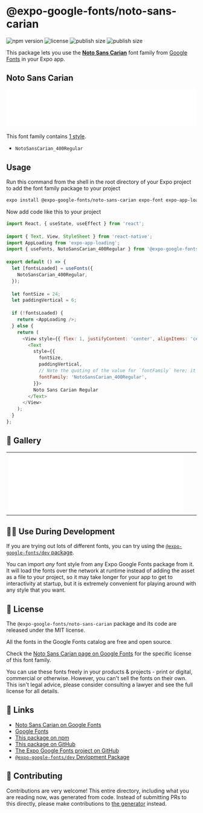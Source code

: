 # @expo-google-fonts/noto-sans-carian

![npm version](https://flat.badgen.net/npm/v/@expo-google-fonts/noto-sans-carian)
![license](https://flat.badgen.net/github/license/expo/google-fonts)
![publish size](https://flat.badgen.net/packagephobia/install/@expo-google-fonts/noto-sans-carian)
![publish size](https://flat.badgen.net/packagephobia/publish/@expo-google-fonts/noto-sans-carian)

This package lets you use the [**Noto Sans Carian**](https://fonts.google.com/specimen/Noto+Sans+Carian) font family from [Google Fonts](https://fonts.google.com/) in your Expo app.

## Noto Sans Carian

![Noto Sans Carian](./font-family.png)

This font family contains [1 style](#-gallery).

- `NotoSansCarian_400Regular`

## Usage

Run this command from the shell in the root directory of your Expo project to add the font family package to your project
```sh
expo install @expo-google-fonts/noto-sans-carian expo-font expo-app-loading
```

Now add code like this to your project
```js
import React, { useState, useEffect } from 'react';

import { Text, View, StyleSheet } from 'react-native';
import AppLoading from 'expo-app-loading';
import { useFonts, NotoSansCarian_400Regular } from '@expo-google-fonts/noto-sans-carian';

export default () => {
  let [fontsLoaded] = useFonts({
    NotoSansCarian_400Regular,
  });

  let fontSize = 24;
  let paddingVertical = 6;

  if (!fontsLoaded) {
    return <AppLoading />;
  } else {
    return (
      <View style={{ flex: 1, justifyContent: 'center', alignItems: 'center' }}>
        <Text
          style={{
            fontSize,
            paddingVertical,
            // Note the quoting of the value for `fontFamily` here; it expects a string!
            fontFamily: 'NotoSansCarian_400Regular',
          }}>
          Noto Sans Carian Regular
        </Text>
      </View>
    );
  }
};

```

## 🔡 Gallery


||||
|-|-|-|
|![NotoSansCarian_400Regular](./NotoSansCarian_400Regular.ttf.png)||||


## 👩‍💻 Use During Development

If you are trying out lots of different fonts, you can try using the [`@expo-google-fonts/dev` package](https://github.com/expo/google-fonts/tree/master/font-packages/dev#readme).

You can import *any* font style from any Expo Google Fonts package from it. It will load the fonts
over the network at runtime instead of adding the asset as a file to your project, so it may take longer
for your app to get to interactivity at startup, but it is extremely convenient
for playing around with any style that you want.

## 📖 License

The `@expo-google-fonts/noto-sans-carian` package and its code are released under the MIT license.

All the fonts in the Google Fonts catalog are free and open source.

Check the [Noto Sans Carian page on Google Fonts](https://fonts.google.com/specimen/Noto+Sans+Carian) for the specific license of this font family.

You can use these fonts freely in your products & projects - print or digital, commercial or otherwise. However, you can't sell the fonts on their own. This isn't legal advice, please consider consulting a lawyer and see the full license for all details.

## 🔗 Links

- [Noto Sans Carian on Google Fonts](https://fonts.google.com/specimen/Noto+Sans+Carian)
- [Google Fonts](https://fonts.google.com/)
- [This package on npm](https://www.npmjs.com/package/@expo-google-fonts/noto-sans-carian)
- [This package on GitHub](https://github.com/expo/google-fonts/tree/master/font-packages/noto-sans-carian)
- [The Expo Google Fonts project on GitHub](https://github.com/expo/google-fonts)
- [`@expo-google-fonts/dev` Devlopment Package](https://github.com/expo/google-fonts/tree/master/font-packages/dev)

## 🤝 Contributing

Contributions are very welcome! This entire directory, including what you are reading now, was generated from code. Instead of submitting PRs to this directly, please make contributions to [the generator](https://github.com/expo/google-fonts/tree/master/packages/generator) instead.
